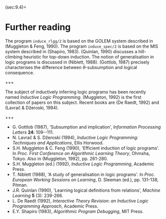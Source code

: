 <!--H3: Section-->
(sec:9.4)=
# Further reading #

The program `induce_rlgg/2` is based on the GOLEM system described in (Muggleton & Feng, 1990). The program `induce_spec/2` is based on the MIS system described in (Shapiro, 1983). (Quinlan, 1990) discusses a hill-climbing heuristic for top-down induction. The notion of generalisation in logic programs is discussed in (Niblett, 1988). (Gottlob, 1987) precisely characterises the difference between $\theta$-subsumption and logical consequence.

+++

The subject of inductively inferring logic programs has been recently named *Inductive Logic Programming*. (Muggleton, 1992) is the first collection of papers on this subject. Recent books are (De Raedt, 1992) and (Lavra&#269; & D&#382;eroski, 1994).

+++

* G. Gottlob (1987), 'Subsumption and implication', *Information Processing Letters* **24**: 109--111.
* N. Lavra&#269; & S. D&#382;eroski (1994), *Inductive Logic Programming: Techniques and Applications*, Ellis Horwood.
* S.H. Muggleton & C. Feng (1990), 'Efficient induction of logic programs'. In *Proc. First Conference on Algorithmic Learning Theory*, Ohmsha, Tokyo. Also in (Muggleton, 1992), pp. 261-280.
* S.H. Muggleton (ed.) (1992), *Inductive Logic Programming*, Academic Press.
* T. Niblett (1988), 'A study of generalisation in logic programs'. In *Proc. European Working Sessions on Learning*, D. Sleeman (ed.), pp. 131-138, Pitman.
* J.R. Quinlan (1990), 'Learning logical definitions from relations', *Machine Learning* **5** (3): 239-266.
* L. De Raedt (1992), *Interactive Theory Revision: an Inductive Logic Programming Approach*, Academic Press.
* E.Y. Shapiro (1983), *Algorithmic Program Debugging*, MIT Press.
